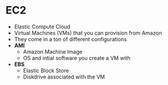 # EC2
- Elastic Compute Cloud
- Virtual Machines (VMs) that you can provision from Amazon
- They come in a ton of different configurations
- **AMI**
  - Amazon Machine Image
  - OS and intial software you create a VM with
- **EBS**
  - Elastic Block Store
  - Diskdrive associated with the VM